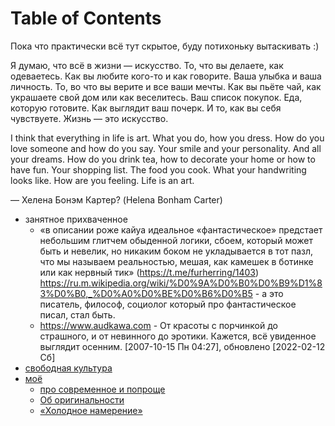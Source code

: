 
# Table of Contents



<div class="preview" id="orgdbdfa74">
<p>
Пока что практически всё тут скрытое, буду потихоньку вытаскивать :)
</p>

</div>

<div class="epigraph" id="org5c6a740">
<p>
Я думаю, что всё в жизни — искусство. То, что вы делаете, как одеваетесь. Как вы любите кого-то и как говорите. Ваша улыбка и ваша личность. То, во что вы верите и все ваши мечты. Как вы пьёте чай, как украшаете свой дом или как веселитесь. Ваш список покупок. Еда, которую готовите. Как выглядит ваш почерк. И то, как вы себя чувствуете. Жизнь — это искусство.
</p>

<p>
I think that everything in life is art. What you do, how you dress. How do you love someone and how do you say. Your smile and your personality. And all your dreams. How do you drink tea, how to decorate your home or how to have fun. Your shopping list. The food you cook. What your handwriting looks like. How are you feeling. Life is an art.
</p>

<p>
— Хелена Бонэм Картер? (Helena Bonham Carter)
</p>

</div>

-   занятное прихваченное
    -   «в описании роже кайуа идеальное «фантастическое» предстает небольшим глитчем обыденной логики, сбоем, который может быть и невелик, но никаким боком не укладывается в тот пазл, что мы называем реальностью, мешая, как камешек в ботинке или как нервный тик» (<https://t.me/furherring/1403>) <https://ru.m.wikipedia.org/wiki/%D0%9A%D0%B0%D0%B9%D1%83%D0%B0,_%D0%A0%D0%BE%D0%B6%D0%B5> - а это писатель, философ, социолог который про фантастическое писал, стал быть.
    -   <https://www.audkawa.com> - От красоты с порчинкой до страшного, и от невинного до эротики. Кажется, всё увиденное выглядит осенним. <span class="timestamp-wrapper"><span class="timestamp">[2007-10-15 Пн 04:27]</span></span>, обновлено <span class="timestamp-wrapper"><span class="timestamp">[2022-02-12 Сб]</span></span>
-   [свободная культура](20210711124658-свободная_культура.publ.md)
-   [моё](../mine/20210826225955-мое.publ.md)
    -   [про современное и попроще](20210610235900-современность_и_попроще.publ.md)
    -   [Об оригинальности](../mine/2016-03-24-originality.publ.md)
    -   [«Холодное намерение»](../mine/essayintentionbutoh.publ.md)

